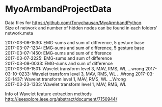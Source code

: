 # MyoArmbandProjectData  
Data files for https://github.com/Tonychausan/MyoArmbandPython  
Size of network and number of hidden nodes can be found in each folders' network.meta  


2017-03-06-1530: EMG-sums and sum of difference, 5 gesture base  
2017-03-07-1234: EMG-sums and sum of difference, 5 gesture base  
2017-03-07-1450: EMG-sums and sum of difference  
2017-03-07-2225: EMG-sums and sum of difference  
2017-03-08-0033: EMG-sums and sum of difference  
2017-03-09-1501: Wavelet transform level 3, MAV, RMS, WL  ...wrong
2017-03-10-0233: Wavelet transform level 3, MAV, RMS, WL  ...Wrong
2017-03-20-1437: Wavelet transform level 1, MAV, RMS, WL ...Wrong  
2017-03-23-1333: Wavelet transform level 1, MAV, RMS, WL

Info of Wavelet feature extraction methods  
http://ieeexplore.ieee.org/abstract/document/7150944/  
